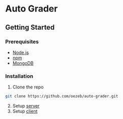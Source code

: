 # Auto Grader

## Getting Started

### Prerequisites

- [Node.js](https://nodejs.org/en/)
- [npm](https://www.npmjs.com/)
- [MongoDB](https://www.mongodb.com/)

### Installation

1. Clone the repo
```sh
git clone https://github.com/oezeb/auto-grader.git
```
2. Setup [server](./server/README.md#installation)
3. Setup [client](./client/README.md#installation)
